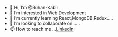 - 👋 Hi, I’m @Ruhan-Kabir
- 👀 I’m interested in Web Development
- 🌱 I’m currently learning React,MongoDB,Redux.....
- 💞️ I’m looking to collaborate on .....
- 📫 How to reach me ...<a href="https://www.linkedin.com/in/ruhan-kabir//">LinkedIn</a>

<!---
Ruhan-quick/Ruhan-quick is a ✨ special ✨ repository because its `README.md` (this file) appears on your GitHub profile.
You can click the Preview link to take a look at your changes.
--->
